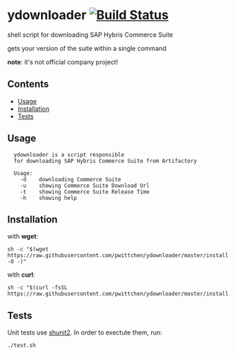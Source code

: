 # ydownloader [![Build Status](https://travis-ci.org/pwittchen/ydownloader.svg?branch=master)](https://travis-ci.org/pwittchen/ydownloader)
shell script for downloading SAP Hybris Commerce Suite

gets your version of the suite within a single command

**note**: it's not official company project!

Contents
--------
- [Usage](#usage)
- [Installation](#installation)
- [Tests](#tests)

Usage
--------

```
  ydownloader is a script responsible
  for downloading SAP Hybris Commerce Suite from Artifactory

  Usage:
    -d    downloading Commerce Suite
    -u    showing Commerce Suite Download Url
    -t    showing Commerce Suite Release Time
    -h    showing help
```

Installation
------------

with **wget**:
```shell
sh -c "$(wget https://raw.githubusercontent.com/pwittchen/ydownloader/master/install.sh -O -)"
```

with **curl**:
```shell
sh -c "$(curl -fsSL https://raw.githubusercontent.com/pwittchen/ydownloader/master/install.sh)"
```

Tests
-----

Unit tests use [shunit2](https://github.com/kward/shunit2). In order to exectute them, run:

```shell
./test.sh
```
